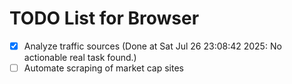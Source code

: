 # TODO List for Browser

- [x] Analyze traffic sources  (Done at Sat Jul 26 23:08:42 2025: No actionable real task found.)
- [ ] Automate scraping of market cap sites